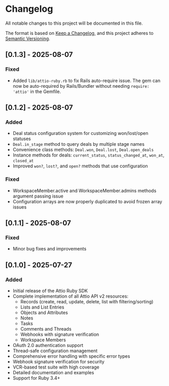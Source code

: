 # Changelog

All notable changes to this project will be documented in this file.

The format is based on [Keep a Changelog](https://keepachangelog.com/en/1.0.0/),
and this project adheres to [Semantic Versioning](https://semver.org/spec/v2.0.0.html).

## [0.1.3] - 2025-08-07

### Fixed
- Added `lib/attio-ruby.rb` to fix Rails auto-require issue. The gem can now be auto-required by Rails/Bundler without needing `require: 'attio'` in the Gemfile.

## [0.1.2] - 2025-08-07

### Added
- Deal status configuration system for customizing won/lost/open statuses
- `Deal.in_stage` method to query deals by multiple stage names
- Convenience class methods: `Deal.won`, `Deal.lost`, `Deal.open_deals`
- Instance methods for deals: `current_status`, `status_changed_at`, `won_at`, `closed_at`
- Improved `won?`, `lost?`, and `open?` methods that use configuration

### Fixed
- WorkspaceMember.active and WorkspaceMember.admins methods argument passing issue
- Configuration arrays are now properly duplicated to avoid frozen array issues

## [0.1.1] - 2025-08-07

### Fixed
- Minor bug fixes and improvements

## [0.1.0] - 2025-07-27

### Added
- Initial release of the Attio Ruby SDK
- Complete implementation of all Attio API v2 resources:
  - Records (create, read, update, delete, list with filtering/sorting)
  - Lists and List Entries
  - Objects and Attributes
  - Notes
  - Tasks
  - Comments and Threads
  - Webhooks with signature verification
  - Workspace Members
- OAuth 2.0 authentication support
- Thread-safe configuration management
- Comprehensive error handling with specific error types
- Webhook signature verification for security
- VCR-based test suite with high coverage
- Detailed documentation and examples
- Support for Ruby 3.4+